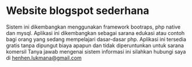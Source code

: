 # Website blogspot sederhana
Sistem ini dikembangkan menggunakan framework bootraps, php native dan mysql.
Aplikasi ini dikembangkan sebagai sarana edukasi atau contoh bagi orang yang sedang mempelajari dasar-dasar php.
Aplikasi ini tersedia gratis tanpa dipungut biaya apapun dan tidak diperuntunkan untuk sarana komersil
Tanya jawab mengenai sistem informasi ini silahkan hubungi saya di henhen.lukmana@gmail.com
